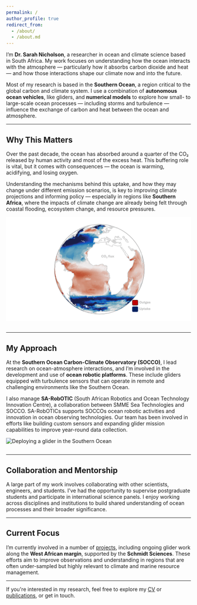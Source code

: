 ```yaml
---
permalink: /
author_profile: true
redirect_from: 
  - /about/
  - /about.md
---
```




I’m **Dr. Sarah Nicholson**, a researcher in ocean and climate science based in South Africa. My work focuses on understanding how the ocean interacts with the atmosphere — particularly how it absorbs carbon dioxide and heat — and how those interactions shape our climate now and into the future.

Most of my research is based in the **Southern Ocean**, a region critical to the global carbon and climate system. I use a combination of **autonomous ocean vehicles**, like gliders, and **numerical models** to explore how small- to large-scale ocean processes — including storms and turbulence — influence the exchange of carbon and heat between the ocean and atmosphere.

---

## Why This Matters
Over the past decade, the ocean has absorbed around a quarter of the CO₂ released by human activity and most of the excess heat. This buffering role is vital, but it comes with consequences — the ocean is warming, acidifying, and losing oxygen.

Understanding the mechanisms behind this uptake, and how they may change under different emission scenarios, is key to improving climate projections and informing policy — especially in regions like **Southern Africa**, where the impacts of climate change are already being felt through coastal flooding, ecosystem change, and resource pressures.
<img src="images/co2_test_annot.gif" alt="CSIR-ML6 CO2 fluxes" style="max-width:100%; margin: 1em 0;">

---

## My Approach

At the **Southern Ocean Carbon-Climate Observatory (SOCCO)**, I lead research on ocean-atmosphere interactions, and I’m involved in the development and use of **ocean robotic platforms**. These include gliders equipped with turbulence sensors that can operate in remote and challenging environments like the Southern Ocean.

I also manage **SA-RobOTIC** (South African Robotics and Ocean Technology Innovation Centre), a collaboration between SMME Sea Technologies and SOCCO. SA-RobOTICs supports SOCCOs ocean robotic activities and innovation in ocean observing technologies. Our team has been involved in efforts like building custom sensors and expanding glider mission capabilities to improve year-round data collection.
<img src="images/waveglider.png" alt="Deploying a glider in the Southern Ocean" style="max-width:100%; margin: 1em 0;">

---

## Collaboration and Mentorship

A large part of my work involves collaborating with other scientists, engineers, and students. I’ve had the opportunity to supervise postgraduate students and participate in international science panels. I enjoy working across disciplines and institutions to build shared understanding of ocean processes and their broader significance.

---

## Current Focus

I’m currently involved in a number of [projects](/projects/), including ongoing glider work along the **West African margin**, supported by the **Schmidt Sciences**. These efforts aim to improve observations and understanding in regions that are often under-sampled but highly relevant to climate and marine resource management.

---

If you're interested in my research, feel free to explore my [CV](/cv/) or [publications](/publications/), or get in touch.

